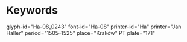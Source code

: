 # Keywords
glyph-id="Ha-08_0243"
font-id="Ha-08"
printer-id="Ha"
printer="Jan Haller"
period="1505–1525"
place="Kraków"
PT plate="171"
